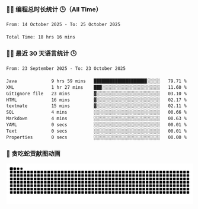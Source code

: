 ### 🧑‍💻 编程总时长统计 🕒（All Time）

<!--START_SECTION:WakaTotal-->

```txt
From: 14 October 2025 - To: 25 October 2025

Total Time: 18 hrs 16 mins
```

<!--END_SECTION:WakaTotal-->


### 🧑‍💻 最近 30 天语言统计 🕒
<!--START_SECTION:WakaLast30Days-->

```txt
From: 23 September 2025 - To: 23 October 2025

Java             9 hrs 59 mins   ████████████████████░░░░░   79.71 %
XML              1 hr 27 mins    ███░░░░░░░░░░░░░░░░░░░░░░   11.60 %
GitIgnore file   23 mins         ▓░░░░░░░░░░░░░░░░░░░░░░░░   03.10 %
HTML             16 mins         ▓░░░░░░░░░░░░░░░░░░░░░░░░   02.17 %
textmate         15 mins         ▓░░░░░░░░░░░░░░░░░░░░░░░░   02.11 %
SQL              4 mins          ░░░░░░░░░░░░░░░░░░░░░░░░░   00.66 %
Markdown         4 mins          ░░░░░░░░░░░░░░░░░░░░░░░░░   00.63 %
YAML             0 secs          ░░░░░░░░░░░░░░░░░░░░░░░░░   00.01 %
Text             0 secs          ░░░░░░░░░░░░░░░░░░░░░░░░░   00.01 %
Properties       0 secs          ░░░░░░░░░░░░░░░░░░░░░░░░░   00.00 %
```

<!--END_SECTION:WakaLast30Days-->

### 🐍 贪吃蛇贡献图动画

<picture>
  <source media="(prefers-color-scheme: dark)" srcset="https://raw.githubusercontent.com/AbsoluteZero001/AbsoluteZero001/output/github-contribution-grid-snake-dark.svg">
  <source media="(prefers-color-scheme: light)" srcset="https://raw.githubusercontent.com/AbsoluteZero001/AbsoluteZero001/output/github-contribution-grid-snake.svg">
  <img alt="github contribution grid snake animation" src="https://raw.githubusercontent.com/AbsoluteZero001/AbsoluteZero001/output/github-contribution-grid-snake.svg">
</picture>

